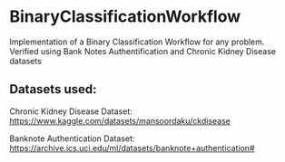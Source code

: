 # BinaryClassificationWorkflow
Implementation of a Binary Classification Workflow for any problem. Verified using Bank Notes Authentification and Chronic Kidney Disease datasets

## Datasets used:
Chronic Kidney Disease Dataset: https://www.kaggle.com/datasets/mansoordaku/ckdisease

Banknote Authentication Dataset: https://archive.ics.uci.edu/ml/datasets/banknote+authentication#
